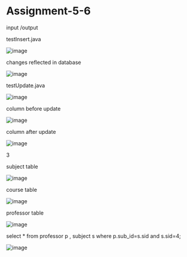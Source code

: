 # Assignment-5-6

input /output 

testInsert.java 

![image](https://user-images.githubusercontent.com/91982125/216290059-93c53a53-ea5c-4df5-a9e7-38995384c39a.png)

changes reflected in database

![image](https://user-images.githubusercontent.com/91982125/216290262-a5f68e63-fb8f-43ec-8cbe-8e65668a47de.png)


testUpdate.java

![image](https://user-images.githubusercontent.com/91982125/216290377-770af736-fd3b-4383-88c8-5f27fc94f3b4.png)


column before update 

![image](https://user-images.githubusercontent.com/91982125/216290454-2240824a-4dc1-424a-8279-ec494668eaf7.png)

column after update

![image](https://user-images.githubusercontent.com/91982125/216290585-b20bfe82-c6c0-409d-afc7-229705fd8e07.png)




3 

subject table 

![image](https://user-images.githubusercontent.com/91982125/216296616-b7f9fd52-a3cd-40b5-b600-c179e1e85a36.png)

course table

![image](https://user-images.githubusercontent.com/91982125/216296692-326955a3-e70f-4fbb-9cbf-20e42de6ecc1.png)

professor table

![image](https://user-images.githubusercontent.com/91982125/216296761-60a36d11-d111-45d8-a2e9-e9300427fef8.png)

select * from professor p , subject s where p.sub_id=s.sid and s.sid=4;

![image](https://user-images.githubusercontent.com/91982125/216296832-eb04efe3-25ee-4506-941b-6bd86d02c7cb.png)


